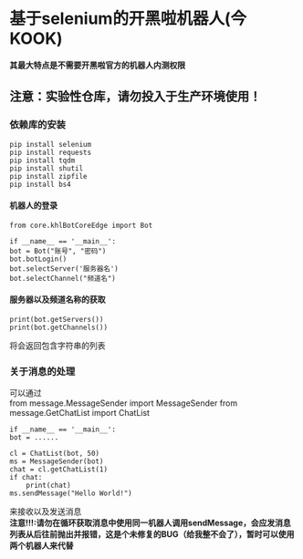 # 基于selenium的开黑啦机器人(今KOOK)  
**其最大特点是不需要开黑啦官方的机器人内测权限**  
  
## 注意：实验性仓库，请勿投入于生产环境使用！  
  
### 依赖库的安装  
    pip install selenium
    pip install requests
    pip install tqdm
    pip install shutil
    pip install zipfile
    pip install bs4
  
#### 机器人的登录 
    from core.khlBotCoreEdge import Bot
    
    if __name__ == '__main__':
    bot = Bot("账号", "密码")
    bot.botLogin()
    bot.selectServer('服务器名')
    bot.selectChannel("频道名")
  
#### 服务器以及频道名称的获取 
    print(bot.getServers())
    print(bot.getChannels())  
将会返回包含字符串的列表  
  
### 关于消息的处理  
可以通过  
    from message.MessageSender import MessageSender
    from message.GetChatList import ChatList
    
    if __name__ == '__main__':
    bot = ......
    
    cl = ChatList(bot, 50)
    ms = MessageSender(bot)
    chat = cl.getChatList(1)
    if chat:
        print(chat)
    ms.sendMessage("Hello World!")
  
来接收以及发送消息  
**注意!!!:请勿在循环获取消息中使用同一机器人调用sendMessage，会应发消息列表从后往前抛出并报错，这是个未修复的BUG（给我整不会了），暂时可以使用两个机器人来代替**  



